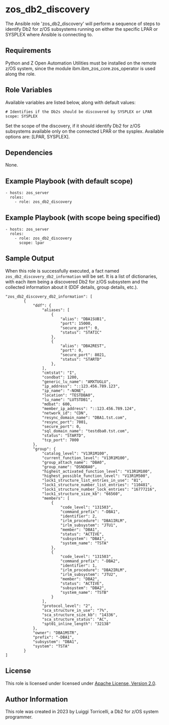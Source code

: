 zos_db2_discovery
=========

The Ansible role 'zos_db2_discovery' will perform a sequence of steps to identify Db2 for z/OS subsystems running on either the specific LPAR or SYSPLEX where Ansible is connecting to.

Requirements
------------

Python and Z Open Automation Utilities must be installed on the remote z/OS system, since the module ibm.ibm_zos_core.zos_operator is used along the role.

Role Variables
--------------

Available variables are listed below, along with default values:

    # Identifies if the Db2s should be discovered by SYSPLEX or LPAR
    scope: SYSPLEX
  
Set the scope of the discovery, if it should identify Db2 for z/OS subsystems available only on the connected LPAR or the sysplex. Available options are: [LPAR, SYSPLEX].

Dependencies
------------

None.

Example Playbook (with default scope)
----------------

    - hosts: zos_server
      roles:
        - role: zos_db2_discovery

Example Playbook (with scope being specified)
----------------

    - hosts: zos_server
      roles:
        - role: zos_db2_discovery
          scope: lpar

Sample Output
----------------

When this role is successfully executed, a fact named `zos_db2_discovery_db2_information` will be set. It is a list of dictionaries, with each item being a discovered Db2 for z/OS subsystem and the collected information about it (DDF details, group details, etc.).

    "zos_db2_discovery_db2_information": [
            {
                "ddf": {
                    "aliases": [
                        {
                            "alias": "DBA1SUB1",
                            "port": 15000,
                            "secure_port": 0,
                            "status": "STATIC"
                        },
                        {
                            "alias": "DBA2REST",
                            "port": 0,
                            "secure_port": 8021,
                            "status": "STARTD"
                        },
                    ],
                    "cmtstat": "I",
                    "condbat": 1200,
                    "generic_lu_name": "AMXTUGLU",
                    "ip_address": "::123.456.789.123",
                    "ip_name": "-NONE",
                    "location": "TESTDBA0",
                    "lu_name": "LUTSTDB1",
                    "mdbat": 600,
                    "member_ip_address": "::123.456.789.124",
                    "network_id": "CDN",
                    "resync_domain_name": "DBA1.tst.com",
                    "resync_port": 7001,
                    "secure_port": 0,
                    "sql_domain_name": "testdba0.tst.com",
                    "status": "STARTD",
                    "tcp_port": 7000
                },
                "group": {
                    "catalog_level": "V13R1M100",
                    "current_function_level": "V13R1M100",
                    "group_attach_name": "DBA0",
                    "group_name": "DSNDBA0",
                    "highest_activated_function_level": "V13R1M100",
                    "highest_possible_function_level": "V13R1M500",
                    "lock1_structure_list_entries_in_use": "81",
                    "lock1_structure_number_list_entries": "110481",
                    "lock1_structure_number_lock_entries": "16777216",
                    "lock1_structure_size_kb": "66560",
                    "members": [
                        {
                            "code_level": "131503",
                            "command_prefix": "-DBA1",
                            "identifier": 2,
                            "irlm_procedure": "DBA1IRLM",
                            "irlm_subsystem": "JTU1",
                            "member": "DBA1",
                            "status": "ACTIVE",
                            "subsystem": "DBA1",
                            "system_name": "TSTA"
                        },
                        {
                            "code_level": "131503",
                            "command_prefix": "-DBA2",
                            "identifier": 1,
                            "irlm_procedure": "DBA2IRLM",
                            "irlm_subsystem": "JTU2",
                            "member": "DBA2",
                            "status": "ACTIVE",
                            "subsystem": "DBA2",
                            "system_name": "TSTB"
                        }
                    ],
                    "protocol_level": "2",
                    "sca_structure_in_use": "7%",
                    "sca_structure_size_kb": "14336",
                    "sca_structure_status": "AC",
                    "spt01_inline_length": "32138"
                },
                "owner": "DBA1MSTR",
                "prefix": "-DBA1",
                "subsystem": "DBA1",
                "system": "TSTA"
            }
    ]

License
-------

This role is licensed under licensed under [Apache License, Version 2.0](http://www.apache.org/licenses/LICENSE-2.0).

Author Information
------------------

This role was created in 2023 by Luiggi Torricelli, a Db2 for z/OS system programmer.

